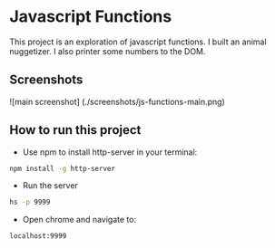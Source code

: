 # Javascript Functions

This project is an exploration of javascript functions. I built an animal nuggetizer. I also printer some numbers to the DOM.

## Screenshots
![main screenshot]
(./screenshots/js-functions-main.png)

## How to run this project
* Use npm to install http-server in your terminal:
```sh
npm install -g http-server
```
* Run the server
```sh
hs -p 9999
```
* Open chrome and navigate to:
```
localhost:9999
```